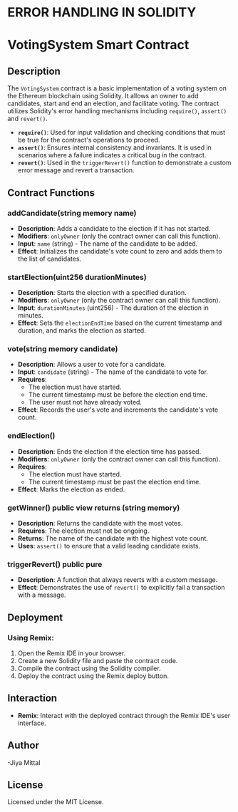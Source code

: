 # ERROR HANDLING IN SOLIDITY

# VotingSystem Smart Contract
## Description
The `VotingSystem` contract is a basic implementation of a voting system on the Ethereum blockchain using Solidity. It allows an owner to add candidates, start and end an election, and facilitate voting. The contract utilizes Solidity's error handling mechanisms including `require()`, `assert()` and `revert()`. 

- **`require()`**: Used for input validation and checking conditions that must be true for the contract's operations to proceed.
- **`assert()`**: Ensures internal consistency and invariants. It is used in scenarios where a failure indicates a critical bug in the contract.
- **`revert()`**: Used in the `triggerRevert()` function to demonstrate a custom error message and revert a transaction.

## Contract Functions

### addCandidate(string memory name) 
- **Description**: Adds a candidate to the election if it has not started.
- **Modifiers**: `onlyOwner` (only the contract owner can call this function).
- **Input**: `name` (string) - The name of the candidate to be added.
- **Effect**: Initializes the candidate's vote count to zero and adds them to the list of candidates.

### startElection(uint256 durationMinutes)
- **Description**: Starts the election with a specified duration.
- **Modifiers**: `onlyOwner` (only the contract owner can call this function).
- **Input**: `durationMinutes` (uint256) - The duration of the election in minutes.
- **Effect**: Sets the `electionEndTime` based on the current timestamp and duration, and marks the election as started.

### vote(string memory candidate)
- **Description**: Allows a user to vote for a candidate.
- **Input**: `candidate` (string) - The name of the candidate to vote for.
- **Requires**: 
  - The election must have started.
  - The current timestamp must be before the election end time.
  - The user must not have already voted.
- **Effect**: Records the user's vote and increments the candidate's vote count.

### endElection()
- **Description**: Ends the election if the election time has passed.
- **Modifiers**: `onlyOwner` (only the contract owner can call this function).
- **Requires**: 
  - The election must have started.
  - The current timestamp must be past the election end time.
- **Effect**: Marks the election as ended.

### getWinner() public view returns (string memory)
- **Description**: Returns the candidate with the most votes.
- **Requires**: The election must not be ongoing.
- **Returns**: The name of the candidate with the highest vote count.
- **Uses**: `assert()` to ensure that a valid leading candidate exists.

### triggerRevert() public pure
- **Description**: A function that always reverts with a custom message.
- **Effect**: Demonstrates the use of `revert()` to explicitly fail a transaction with a message.

## Deployment

### Using Remix:
1. Open the Remix IDE in your browser.
2. Create a new Solidity file and paste the contract code.
3. Compile the contract using the Solidity compiler.
4. Deploy the contract using the Remix deploy button.



## Interaction

- **Remix**: Interact with the deployed contract through the Remix IDE's user interface.

## Author
-Jiya Mittal

## License
Licensed under the MIT License.
